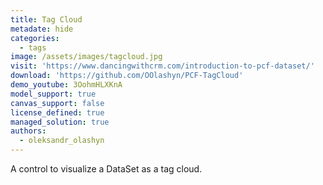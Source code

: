 ```yaml
---
title: Tag Cloud
metadate: hide
categories:
  - tags
image: /assets/images/tagcloud.jpg
visit: 'https://www.dancingwithcrm.com/introduction-to-pcf-dataset/'
download: 'https://github.com/OOlashyn/PCF-TagCloud'
demo_youtube: 3OohmHLXKnA
model_support: true
canvas_support: false
license_defined: true
managed_solution: true
authors:
  - oleksandr_olashyn
---
```


A control to visualize a DataSet as a tag cloud.
